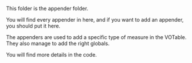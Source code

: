This folder is the appender folder.

You will find every appender in here, and if you want to add an appender, you should put it here.

The appenders are used to add a specific type of measure in the VOTable. They also manage to add the right globals.

You will find more details in the code.
